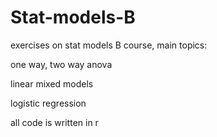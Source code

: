 # Stat-models-B
exercises on stat models B course, main topics:

one way, two way anova

linear mixed models

logistic regression

all code is written in r
